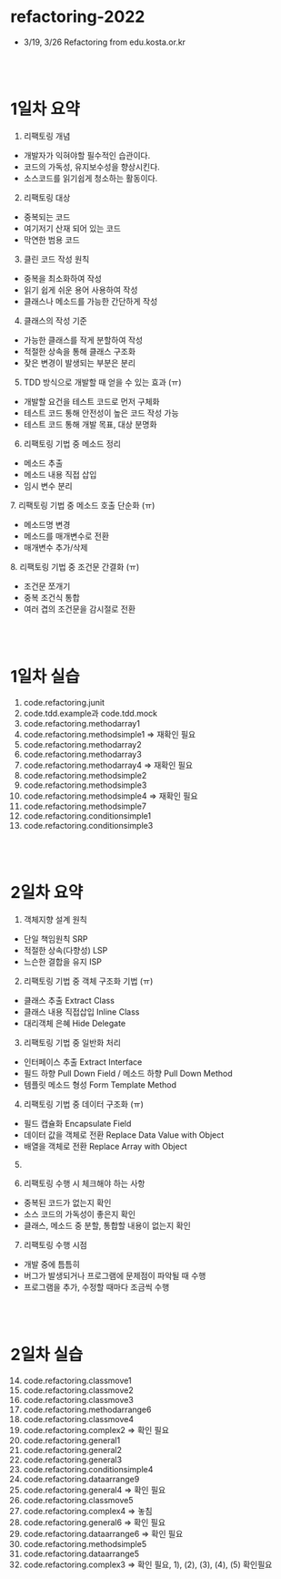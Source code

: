 # refactoring-2022
- 3/19, 3/26 Refactoring from edu.kosta.or.kr

<br><br>

# 1일차 요약

1. 리팩토링 개념
- 개발자가 익혀야할 필수적인 습관이다.
- 코드의 가독성, 유지보수성을 향상시킨다.
- 소스코드를 읽기쉽게 청소하는 활동이다.

2. 리팩토링 대상
- 중복되는 코드
- 여기저기 산재 되어 있는 코드
- 막연한 범용 코드

3. 클린 코드 작성 원칙
- 중복을 최소화하여 작성
- 읽기 쉽게 쉬운 용어 사용하여 작성
- 클래스나 메소드를 가능한 간단하게 작성

4. 클래스의 작성 기준
- 가능한 클래스를 작게 분할하여 작성
- 적절한 상속을 통해 클래스 구조화
- 잦은 변경이 발생되는 부분은 분리

5. TDD 방식으로 개발할 때 얻을 수 있는 효과 (ㅠ)
- 개발할 요건을 테스트 코드로 먼저 구체화
- 테스트 코드 통해 안전성이 높은 코드 작성 가능
- 테스트 코드 통해 개발 목표, 대상 분명화

6. 리팩토링 기법 중 메소드 정리
- 메소드 추출
- 메소드 내용 직접 삽입
- 임시 변수 분리

7. 리팩토링 기법 중 메소드 호출 단순화 (ㅠ)
- 메소드명 변경
- 메소드를 매개변수로 전환
- 매개변수 추가/삭제

8. 리팩토링 기법 중 조건문 간결화 (ㅠ)
- 조건문 쪼개기
- 중복 조건식 통합
- 여러 겹의 조건문을 감시절로 전환

<br><br>

# 1일차 실습
1. code.refactoring.junit
2. code.tdd.example과 code.tdd.mock
3. code.refactoring.methodarray1
4. code.refactoring.methodsimple1 => 재확인 필요
5. code.refactoring.methodarray2
6. code.refactoring.methodarray3
7. code.refactoring.methodarray4 => 재확인 필요
8. code.refactoring.methodsimple2
9. code.refactoring.methodsimple3
10. code.refactoring.methodsimple4 => 재확인 필요
11. code.refactoring.methodsimple7
12. code.refactoring.conditionsimple1
13. code.refactoring.conditionsimple3

<br><br>

# 2일차 요약

1. 객체지향 설계 원칙
- 단일 책임원칙 SRP
- 적절한 상속(다향성) LSP
- 느슨한 결합을 유지 ISP

2. 리팩토링 기법 중 객체 구조화 기법 (ㅠ)
- 클래스 추출 Extract Class
- 클래스 내용 직접삽입 Inline Class
- 대리객체 은혜 Hide Delegate

3. 리팩토링 기법 중 일반화 처리
- 인터페이스 추출 Extract Interface
- 필드 하향 Pull Down Field / 메소드 하향 Pull Down Method
- 템플릿 메소드 형성 Form Template Method

4. 리팩토링 기법 중 데이터 구조화 (ㅠ)
- 필드 캡슐화 Encapsulate Field
- 데이터 값을 객체로 전환 Replace Data Value with Object
- 배열을 객체로 전환 Replace Array with Object

5.

6. 리팩토링 수행 시 체크해야 하는 사항
- 중복된 코드가 없는지 확인
- 소스 코드의 가독성이 좋은지 확인
- 클래스, 메소드 중 분할, 통합할 내용이 없는지 확인

7. 리팩토링 수행 시점
- 개발 중에 틈틈히
- 버그가 발생되거나 프로그램에 문제점이 파악될 때 수행
- 프로그램을 추가, 수정할 때마다 조금씩 수행

<br><br>

# 2일차 실습
14. code.refactoring.classmove1
15. code.refactoring.classmove2
16. code.refactoring.classmove3
17. code.refactoring.methodarrange6
18. code.refactoring.classmove4
19. code.refactoring.complex2 => 확인 필요
20. code.refactoring.general1
21. code.refactoring.general2
22. code.refactoring.general3
23. code.refactoring.conditionsimple4
24. code.refactoring.dataarrange9
25. code.refactoring.general4 => 확인 필요
26. code.refactoring.classmove5
27. code.refactoring.complex4 => 놓침
28. code.refactoring.general6 => 확인 필요
29. code.refactoring.dataarrange6 ⇒ 확인 필요
30. code.refactoring.methodsimple5
31. code.refactoring.dataarrange5
32. code.refactoring.complex3 => 확인 필요, 1), (2), (3), (4), (5) 확인필요

